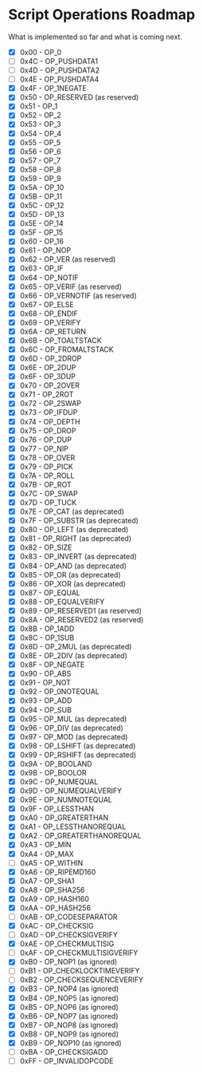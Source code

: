 # Script Operations Roadmap

What is implemented so far and what is coming next.

-[X] 0x00 - OP_0
-[ ] 0x4C - OP_PUSHDATA1
-[ ] 0x4D - OP_PUSHDATA2
-[ ] 0x4E - OP_PUSHDATA4
-[X] 0x4F - OP_1NEGATE
-[X] 0x50 - OP_RESERVED (as reserved)
-[X] 0x51 - OP_1
-[X] 0x52 - OP_2
-[X] 0x53 - OP_3
-[X] 0x54 - OP_4
-[X] 0x55 - OP_5
-[X] 0x56 - OP_6
-[X] 0x57 - OP_7
-[X] 0x58 - OP_8
-[X] 0x59 - OP_9
-[X] 0x5A - OP_10
-[X] 0x5B - OP_11
-[X] 0x5C - OP_12
-[X] 0x5D - OP_13
-[X] 0x5E - OP_14
-[X] 0x5F - OP_15
-[X] 0x60 - OP_16
-[X] 0x61 - OP_NOP
-[X] 0x62 - OP_VER (as reserved)
-[X] 0x63 - OP_IF
-[X] 0x64 - OP_NOTIF
-[X] 0x65 - OP_VERIF (as reserved)
-[X] 0x66 - OP_VERNOTIF (as reserved)
-[X] 0x67 - OP_ELSE
-[X] 0x68 - OP_ENDIF
-[X] 0x69 - OP_VERIFY
-[X] 0x6A - OP_RETURN
-[X] 0x6B - OP_TOALTSTACK
-[X] 0x6C - OP_FROMALTSTACK
-[X] 0x6D - OP_2DROP
-[X] 0x6E - OP_2DUP
-[X] 0x6F - OP_3DUP
-[X] 0x70 - OP_2OVER
-[X] 0x71 - OP_2ROT
-[X] 0x72 - OP_2SWAP
-[X] 0x73 - OP_IFDUP
-[X] 0x74 - OP_DEPTH
-[X] 0x75 - OP_DROP
-[X] 0x76 - OP_DUP
-[X] 0x77 - OP_NIP
-[X] 0x78 - OP_OVER
-[X] 0x79 - OP_PICK
-[X] 0x7A - OP_ROLL
-[X] 0x7B - OP_ROT
-[X] 0x7C - OP_SWAP
-[X] 0x7D - OP_TUCK
-[X] 0x7E - OP_CAT (as deprecated)
-[X] 0x7F - OP_SUBSTR (as deprecated)
-[X] 0x80 - OP_LEFT (as deprecated)
-[X] 0x81 - OP_RIGHT (as deprecated)
-[X] 0x82 - OP_SIZE
-[X] 0x83 - OP_INVERT (as deprecated)
-[X] 0x84 - OP_AND (as deprecated)
-[X] 0x85 - OP_OR (as deprecated)
-[X] 0x86 - OP_XOR (as deprecated)
-[X] 0x87 - OP_EQUAL
-[X] 0x88 - OP_EQUALVERIFY
-[X] 0x89 - OP_RESERVED1 (as reserved)
-[X] 0x8A - OP_RESERVED2 (as reserved)
-[X] 0x8B - OP_1ADD
-[X] 0x8C - OP_1SUB
-[X] 0x8D - OP_2MUL (as deprecated)
-[X] 0x8E - OP_2DIV (as deprecated)
-[X] 0x8F - OP_NEGATE
-[X] 0x90 - OP_ABS
-[X] 0x91 - OP_NOT
-[X] 0x92 - OP_0NOTEQUAL
-[X] 0x93 - OP_ADD
-[X] 0x94 - OP_SUB
-[X] 0x95 - OP_MUL (as deprecated)
-[X] 0x96 - OP_DIV (as deprecated)
-[X] 0x97 - OP_MOD (as deprecated)
-[X] 0x98 - OP_LSHIFT (as deprecated)
-[X] 0x99 - OP_RSHIFT (as deprecated)
-[X] 0x9A - OP_BOOLAND
-[X] 0x9B - OP_BOOLOR
-[X] 0x9C - OP_NUMEQUAL
-[X] 0x9D - OP_NUMEQUALVERIFY
-[X] 0x9E - OP_NUMNOTEQUAL
-[X] 0x9F - OP_LESSTHAN
-[X] 0xA0 - OP_GREATERTHAN
-[X] 0xA1 - OP_LESSTHANOREQUAL
-[X] 0xA2 - OP_GREATERTHANOREQUAL
-[X] 0xA3 - OP_MIN
-[X] 0xA4 - OP_MAX
-[ ] 0xA5 - OP_WITHIN
-[X] 0xA6 - OP_RIPEMD160
-[X] 0xA7 - OP_SHA1
-[X] 0xA8 - OP_SHA256
-[X] 0xA9 - OP_HASH160
-[X] 0xAA - OP_HASH256
-[ ] 0xAB - OP_CODESEPARATOR
-[X] 0xAC - OP_CHECKSIG
-[ ] 0xAD - OP_CHECKSIGVERIFY
-[X] 0xAE - OP_CHECKMULTISIG
-[ ] 0xAF - OP_CHECKMULTISIGVERIFY
-[X] 0xB0 - OP_NOP1 (as ignored)
-[ ] 0xB1 - OP_CHECKLOCKTIMEVERIFY
-[ ] 0xB2 - OP_CHECKSEQUENCEVERIFY
-[X] 0xB3 - OP_NOP4 (as ignored)
-[X] 0xB4 - OP_NOP5 (as ignored)
-[X] 0xB5 - OP_NOP6 (as ignored)
-[X] 0xB6 - OP_NOP7 (as ignored)
-[X] 0xB7 - OP_NOP8 (as ignored)
-[X] 0xB8 - OP_NOP9 (as ignored)
-[X] 0xB9 - OP_NOP10 (as ignored)
-[ ] 0xBA - OP_CHECKSIGADD
-[ ] 0xFF - OP_INVALIDOPCODE
